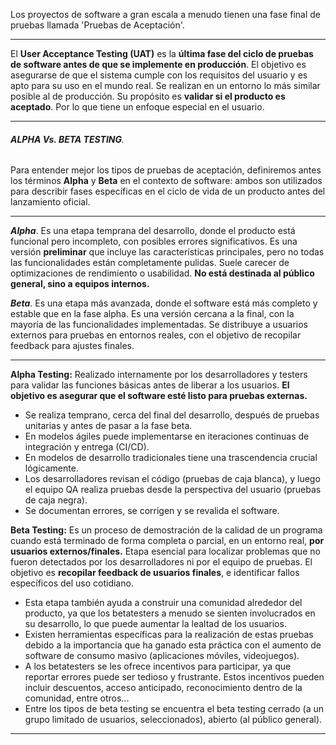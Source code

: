 Los proyectos de software a gran escala a menudo tienen una fase final de pruebas llamada 'Pruebas de Aceptación'.
****
El **User Acceptance Testing (UAT)** es la **última fase del ciclo de pruebas de software antes de que se implemente en producción**. El objetivo es asegurarse de que el sistema cumple con los requisitos del usuario y es apto para su uso en el mundo real.
Se realizan en un entorno lo más similar posible al de producción.
Su propósito es **validar si el producto es aceptado**. Por lo que tiene un enfoque especial en el usuario.
****
###### ***ALPHA Vs. BETA TESTING***. 
Para entender mejor los tipos de pruebas de aceptación, definiremos antes los términos **Alpha** y **Beta** en el contexto de software: ambos son utilizados para describir fases específicas en el ciclo de vida de un producto antes del lanzamiento oficial.
****
***Alpha***. Es una etapa temprana del desarrollo, donde el producto está funcional pero incompleto, con posibles errores significativos. Es una versión **preliminar** que incluye las características principales, pero no todas las funcionalidades están completamente pulidas. Suele carecer de optimizaciones de rendimiento o usabilidad.
**No está destinada al público general, sino a equipos internos.**

***Beta***. Es una etapa más avanzada, donde el software está más completo y estable que en la fase alpha. Es una versión cercana a la final, con la mayoría de las funcionalidades implementadas. Se distribuye a usuarios externos para pruebas en entornos reales, con el objetivo de recopilar feedback para ajustes finales.
****
**Alpha Testing:** Realizado internamente por los desarrolladores y testers para validar las funciones básicas antes de liberar a los usuarios.
**El objetivo es asegurar que el software esté listo para pruebas externas.**
- Se realiza temprano, cerca del final del desarrollo, después de pruebas unitarias y antes de pasar a la fase beta.
- En modelos ágiles puede implementarse en iteraciones continuas de integración y entrega (CI/CD).
- En modelos de desarrollo tradicionales tiene una trascendencia crucial lógicamente.
- Los desarrolladores revisan el código (pruebas de caja blanca), y luego el equipo QA realiza pruebas desde la perspectiva del usuario (pruebas de caja negra).
- Se documentan errores, se corrigen y se revalida el software.

**Beta Testing:** Es un proceso de demostración de la calidad de un programa cuando está terminado de forma completa o parcial, en un entorno real, **por usuarios externos/finales.** 
Etapa esencial para localizar problemas que no fueron detectados por los desarrolladores ni por el equipo de pruebas. El objetivo es **recopilar feedback de usuarios finales**, e identificar fallos específicos del uso cotidiano.
- Esta etapa también ayuda a construir una comunidad alrededor del producto, ya que los betatesters a menudo se sienten involucrados en su desarrollo, lo que puede aumentar la lealtad de los usuarios. 
- Existen herramientas específicas para la realización de estas pruebas debido a la importancia que ha ganado esta práctica con el aumento de software de consumo masivo (aplicaciones móviles, videojuegos).
- A los betatesters se les ofrece incentivos para participar, ya que reportar errores puede ser tedioso y frustrante. Estos incentivos pueden incluir descuentos, acceso anticipado, reconocimiento dentro de la comunidad, entre otros...
- Entre los tipos de beta testing se encuentra el beta testing cerrado (a un grupo limitado de usuarios, seleccionados), abierto (al público general).
****
